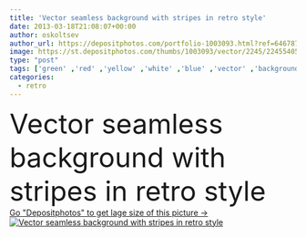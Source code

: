 ```yaml
---
title: 'Vector seamless background with stripes in retro style'
date: 2013-03-18T21:08:07+00:00
author: oskoltsev
author_url: https://depositphotos.com/portfolio-1003093.html?ref=64678756
image: https://st.depositphotos.com/thumbs/1003093/vector/2245/22455405/api_thumb_450.jpg?forcejpeg=true
type: "post"
tags: ['green' ,'red' ,'yellow' ,'white' ,'blue' ,'vector' ,'background' ,'graphic' ,'element' ,'illustration' ,'design' ,'shape' ,'day' ,'decorative' ,'holiday' ,'beauty' ,'abstract' ,'orange' ,'brown' ,'kitchen' ,'pattern' ,'line' ,'silhouette' ,'style' ,'card' ,'retro' ,'vintage' ,'seamless' ,'ornament' ,'classic' ,'modern' ,'ink' ,'swirl' ,'wallpaper' ,'stripe' ,'graduation' ,'picnic' ,'stripes' ,'tablecloth' ,'and' ,'laces' ,'natal' ,'fundos' ,'texturas' ,'formatura' ]
categories: 
  - retro
---
```

<div aling="center">
            <font size="60"> Vector seamless background with stripes in retro style</font>   
</div>
<div>
    <a href='https://st.depositphotos.com/thumbs/1003093/vector/2245/22455405/api_thumb_450.jpg?forcejpeg=true?ref=64678756' target=_blank > Go "Depositphotos" to get lage size of this picture ->
        <img href='https://st.depositphotos.com/thumbs/1003093/vector/2245/22455405/api_thumb_450.jpg?forcejpeg=true?ref=64678756' src='https://st.depositphotos.com/1003093/2245/v/950/depositphotos_22455405-stock-illustration-vector-seamless-background-with-stripes.jpg?forcejpeg=true' alt='Vector seamless background with stripes in retro style' >
    </a>
</div>
